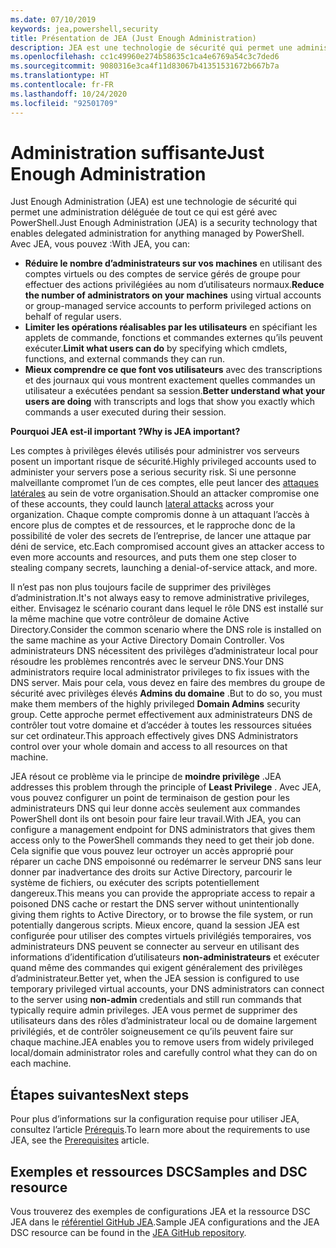 ```yaml
---
ms.date: 07/10/2019
keywords: jea,powershell,security
title: Présentation de JEA (Just Enough Administration)
description: JEA est une technologie de sécurité qui permet une administration déléguée de tout ce qui est géré avec PowerShell.
ms.openlocfilehash: cc1c49960e274b58635c1ca4e6769a54c3c7ded6
ms.sourcegitcommit: 9080316e3ca4f11d83067b41351531672b667b7a
ms.translationtype: HT
ms.contentlocale: fr-FR
ms.lasthandoff: 10/24/2020
ms.locfileid: "92501709"
---
```

# <a name="just-enough-administration"></a><span data-ttu-id="09a1c-104">Administration suffisante</span><span class="sxs-lookup"><span data-stu-id="09a1c-104">Just Enough Administration</span></span>

<span data-ttu-id="09a1c-105">Just Enough Administration (JEA) est une technologie de sécurité qui permet une administration déléguée de tout ce qui est géré avec PowerShell.</span><span class="sxs-lookup"><span data-stu-id="09a1c-105">Just Enough Administration (JEA) is a security technology that enables delegated administration for anything managed by PowerShell.</span></span> <span data-ttu-id="09a1c-106">Avec JEA, vous pouvez :</span><span class="sxs-lookup"><span data-stu-id="09a1c-106">With JEA, you can:</span></span>

- <span data-ttu-id="09a1c-107">**Réduire le nombre d’administrateurs sur vos machines** en utilisant des comptes virtuels ou des comptes de service gérés de groupe pour effectuer des actions privilégiées au nom d’utilisateurs normaux.</span><span class="sxs-lookup"><span data-stu-id="09a1c-107">**Reduce the number of administrators on your machines** using virtual accounts or group-managed service accounts to perform privileged actions on behalf of regular users.</span></span>
- <span data-ttu-id="09a1c-108">**Limiter les opérations réalisables par les utilisateurs** en spécifiant les applets de commande, fonctions et commandes externes qu’ils peuvent exécuter.</span><span class="sxs-lookup"><span data-stu-id="09a1c-108">**Limit what users can do** by specifying which cmdlets, functions, and external commands they can run.</span></span>
- <span data-ttu-id="09a1c-109">**Mieux comprendre ce que font vos utilisateurs** avec des transcriptions et des journaux qui vous montrent exactement quelles commandes un utilisateur a exécutées pendant sa session.</span><span class="sxs-lookup"><span data-stu-id="09a1c-109">**Better understand what your users are doing** with transcripts and logs that show you exactly which commands a user executed during their session.</span></span>

<span data-ttu-id="09a1c-110">**Pourquoi JEA est-il important ?**</span><span class="sxs-lookup"><span data-stu-id="09a1c-110">**Why is JEA important?**</span></span>

<span data-ttu-id="09a1c-111">Les comptes à privilèges élevés utilisés pour administrer vos serveurs posent un important risque de sécurité.</span><span class="sxs-lookup"><span data-stu-id="09a1c-111">Highly privileged accounts used to administer your servers pose a serious security risk.</span></span> <span data-ttu-id="09a1c-112">Si une personne malveillante compromet l’un de ces comptes, elle peut lancer des [attaques latérales](https://aka.ms/pth) au sein de votre organisation.</span><span class="sxs-lookup"><span data-stu-id="09a1c-112">Should an attacker compromise one of these accounts, they could launch [lateral attacks](https://aka.ms/pth) across your organization.</span></span> <span data-ttu-id="09a1c-113">Chaque compte compromis donne à un attaquant l’accès à encore plus de comptes et de ressources, et le rapproche donc de la possibilité de voler des secrets de l’entreprise, de lancer une attaque par déni de service, etc.</span><span class="sxs-lookup"><span data-stu-id="09a1c-113">Each compromised account gives an attacker access to even more accounts and resources, and puts them one step closer to stealing company secrets, launching a denial-of-service attack, and more.</span></span>

<span data-ttu-id="09a1c-114">Il n’est pas non plus toujours facile de supprimer des privilèges d’administration.</span><span class="sxs-lookup"><span data-stu-id="09a1c-114">It's not always easy to remove administrative privileges, either.</span></span> <span data-ttu-id="09a1c-115">Envisagez le scénario courant dans lequel le rôle DNS est installé sur la même machine que votre contrôleur de domaine Active Directory.</span><span class="sxs-lookup"><span data-stu-id="09a1c-115">Consider the common scenario where the DNS role is installed on the same machine as your Active Directory Domain Controller.</span></span> <span data-ttu-id="09a1c-116">Vos administrateurs DNS nécessitent des privilèges d’administrateur local pour résoudre les problèmes rencontrés avec le serveur DNS.</span><span class="sxs-lookup"><span data-stu-id="09a1c-116">Your DNS administrators require local administrator privileges to fix issues with the DNS server.</span></span> <span data-ttu-id="09a1c-117">Mais pour cela, vous devez en faire des membres du groupe de sécurité avec privilèges élevés **Admins du domaine** .</span><span class="sxs-lookup"><span data-stu-id="09a1c-117">But to do so, you must make them members of the highly privileged **Domain Admins** security group.</span></span> <span data-ttu-id="09a1c-118">Cette approche permet effectivement aux administrateurs DNS de contrôler tout votre domaine et d’accéder à toutes les ressources situées sur cet ordinateur.</span><span class="sxs-lookup"><span data-stu-id="09a1c-118">This approach effectively gives DNS Administrators control over your whole domain and access to all resources on that machine.</span></span>

<span data-ttu-id="09a1c-119">JEA résout ce problème via le principe de **moindre privilège** .</span><span class="sxs-lookup"><span data-stu-id="09a1c-119">JEA addresses this problem through the principle of **Least Privilege** .</span></span> <span data-ttu-id="09a1c-120">Avec JEA, vous pouvez configurer un point de terminaison de gestion pour les administrateurs DNS qui leur donne accès seulement aux commandes PowerShell dont ils ont besoin pour faire leur travail.</span><span class="sxs-lookup"><span data-stu-id="09a1c-120">With JEA, you can configure a management endpoint for DNS administrators that gives them access only to the PowerShell commands they need to get their job done.</span></span> <span data-ttu-id="09a1c-121">Cela signifie que vous pouvez leur octroyer un accès approprié pour réparer un cache DNS empoisonné ou redémarrer le serveur DNS sans leur donner par inadvertance des droits sur Active Directory, parcourir le système de fichiers, ou exécuter des scripts potentiellement dangereux.</span><span class="sxs-lookup"><span data-stu-id="09a1c-121">This means you can provide the appropriate access to repair a poisoned DNS cache or restart the DNS server without unintentionally giving them rights to Active Directory, or to browse the file system, or run potentially dangerous scripts.</span></span> <span data-ttu-id="09a1c-122">Mieux encore, quand la session JEA est configurée pour utiliser des comptes virtuels privilégiés temporaires, vos administrateurs DNS peuvent se connecter au serveur en utilisant des informations d’identification d’utilisateurs **non-administrateurs** et exécuter quand même des commandes qui exigent généralement des privilèges d’administrateur.</span><span class="sxs-lookup"><span data-stu-id="09a1c-122">Better yet, when the JEA session is configured to use temporary privileged virtual accounts, your DNS administrators can connect to the server using **non-admin** credentials and still run commands that typically require admin privileges.</span></span> <span data-ttu-id="09a1c-123">JEA vous permet de supprimer des utilisateurs dans des rôles d’administrateur local ou de domaine largement privilégiés, et de contrôler soigneusement ce qu’ils peuvent faire sur chaque machine.</span><span class="sxs-lookup"><span data-stu-id="09a1c-123">JEA enables you to remove users from widely privileged local/domain administrator roles and carefully control what they can do on each machine.</span></span>

## <a name="next-steps"></a><span data-ttu-id="09a1c-124">Étapes suivantes</span><span class="sxs-lookup"><span data-stu-id="09a1c-124">Next steps</span></span>

<span data-ttu-id="09a1c-125">Pour plus d’informations sur la configuration requise pour utiliser JEA, consultez l’article [Prérequis](prerequisites.md).</span><span class="sxs-lookup"><span data-stu-id="09a1c-125">To learn more about the requirements to use JEA, see the [Prerequisites](prerequisites.md) article.</span></span>

## <a name="samples-and-dsc-resource"></a><span data-ttu-id="09a1c-126">Exemples et ressources DSC</span><span class="sxs-lookup"><span data-stu-id="09a1c-126">Samples and DSC resource</span></span>

<span data-ttu-id="09a1c-127">Vous trouverez des exemples de configurations JEA et la ressource DSC JEA dans le [référentiel GitHub JEA](https://github.com/PowerShell/JEA).</span><span class="sxs-lookup"><span data-stu-id="09a1c-127">Sample JEA configurations and the JEA DSC resource can be found in the [JEA GitHub repository](https://github.com/PowerShell/JEA).</span></span>
